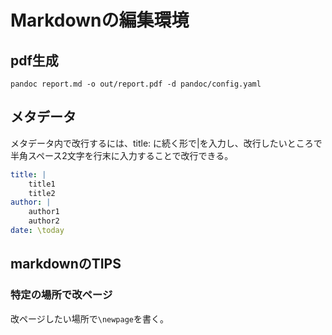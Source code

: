 # Markdownの編集環境

## pdf生成

```ash
pandoc report.md -o out/report.pdf -d pandoc/config.yaml 
```

## メタデータ

メタデータ内で改行するには、title: に続く形で|を入力し、改行したいところで半角スペース2文字を行末に入力することで改行できる。

```yaml
title: |
    title1  
    title2
author: |
    author1  
    author2  
date: \today
```

## markdownのTIPS

### 特定の場所で改ページ

改ページしたい場所で`\newpage`を書く。
